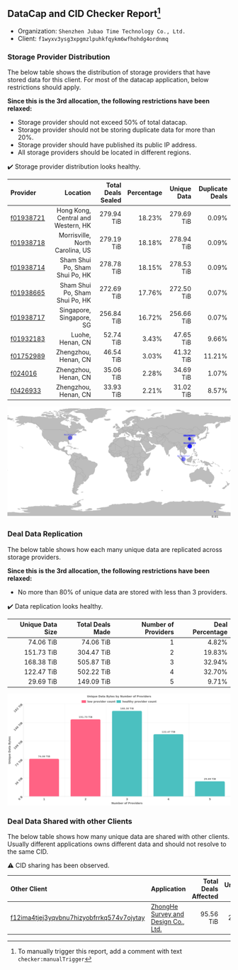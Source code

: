 ## DataCap and CID Checker Report[^1]
 - Organization: `Shenzhen Jubao Time Technology Co., Ltd.`
 - Client: `f1wyxv3ysg3xpgmzlpuhkfqykm6wfhohdg4ordnmq`
### Storage Provider Distribution
The below table shows the distribution of storage providers that have stored data for this client.
For most of the datacap application, below restrictions should apply.

**Since this is the 3rd allocation, the following restrictions have been relaxed:**
 - Storage provider should not exceed 50% of total datacap.
 - Storage provider should not be storing duplicate data for more than 20%.
 - Storage provider should have published its public IP address.
 - All storage providers should be located in different regions.

✔️ Storage provider distribution looks healthy.

| Provider                                              |                           Location | Total Deals Sealed | Percentage | Unique Data | Duplicate Deals |
| :---------------------------------------------------- | ---------------------------------: | -----------------: | ---------: | ----------: | --------------: |
| [f01938721](https://filfox.info/en/address/f01938721) | Hong Kong, Central and Western, HK |         279.94 TiB |     18.23% |  279.69 TiB |           0.09% |
| [f01938718](https://filfox.info/en/address/f01938718) |    Morrisville, North Carolina, US |         279.19 TiB |     18.18% |  278.94 TiB |           0.09% |
| [f01938714](https://filfox.info/en/address/f01938714) |     Sham Shui Po, Sham Shui Po, HK |         278.78 TiB |     18.15% |  278.53 TiB |           0.09% |
| [f01938665](https://filfox.info/en/address/f01938665) |     Sham Shui Po, Sham Shui Po, HK |         272.69 TiB |     17.76% |  272.50 TiB |           0.07% |
| [f01938717](https://filfox.info/en/address/f01938717) |           Singapore, Singapore, SG |         256.84 TiB |     16.72% |  256.66 TiB |           0.07% |
| [f01932183](https://filfox.info/en/address/f01932183) |                   Luohe, Henan, CN |          52.74 TiB |      3.43% |   47.65 TiB |           9.66% |
| [f01752989](https://filfox.info/en/address/f01752989) |               Zhengzhou, Henan, CN |          46.54 TiB |      3.03% |   41.32 TiB |          11.21% |
| [f024016](https://filfox.info/en/address/f024016)     |               Zhengzhou, Henan, CN |          35.06 TiB |      2.28% |   34.69 TiB |           1.07% |
| [f0426933](https://filfox.info/en/address/f0426933)   |               Zhengzhou, Henan, CN |          33.93 TiB |      2.21% |   31.02 TiB |           8.57% |

![Provider Distribution](https://raw.githubusercontent.com/data-preservation-programs/filplus-checker-assets/main/filecoin-project/filecoin-plus-large-datasets/issues/1214/1671077160007.png)
### Deal Data Replication
The below table shows how each many unique data are replicated across storage providers.

**Since this is the 3rd allocation, the following restrictions have been relaxed:**
- No more than 80% of unique data are stored with less than 3 providers.

✔️ Data replication looks healthy.

| Unique Data Size | Total Deals Made | Number of Providers | Deal Percentage |
| ---------------: | ---------------: | ------------------: | --------------: |
|        74.06 TiB |        74.06 TiB |                   1 |           4.82% |
|       151.73 TiB |       304.47 TiB |                   2 |          19.83% |
|       168.38 TiB |       505.87 TiB |                   3 |          32.94% |
|       122.47 TiB |       502.22 TiB |                   4 |          32.70% |
|        29.69 TiB |       149.09 TiB |                   5 |           9.71% |

![Replication Distribution](https://raw.githubusercontent.com/data-preservation-programs/filplus-checker-assets/main/filecoin-project/filecoin-plus-large-datasets/issues/1214/1671077162952.png)
### Deal Data Shared with other Clients
The below table shows how many unique data are shared with other clients.
Usually different applications owns different data and should not resolve to the same CID.

⚠️ CID sharing has been observed.

| Other Client                                                                                                          | Application                                                                                                          | Total Deals Affected | Unique CIDs |        Verifier |
| :-------------------------------------------------------------------------------------------------------------------- | :------------------------------------------------------------------------------------------------------------------- | -------------------: | ----------: | --------------: |
| [f12ima4tjej3yqvbnu7hizyobfrrkq574v7ojytay](https://filfox.info/en/address/f12ima4tjej3yqvbnu7hizyobfrrkq574v7ojytay) | [ZhongHe Survey and Design Co\., Ltd\.](https://github.com/filecoin-project/filecoin-plus-large-datasets/issues/310) |            95.56 TiB |       2,121 | LDN v3 multisig |

[^1]: To manually trigger this report, add a comment with text `checker:manualTrigger`
